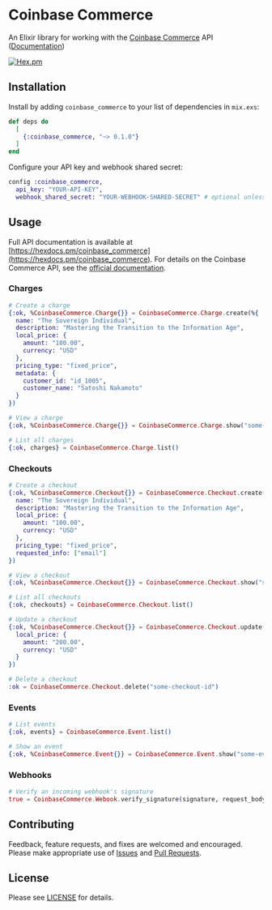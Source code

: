 # Coinbase Commerce

An Elixir library for working with the [Coinbase Commerce](https://commerce.coinbase.com/) API ([Documentation](https://hexdocs.pm/coinbase_commerce))

[![Hex.pm](https://img.shields.io/hexpm/v/coinbase_commerce.svg?maxAge=2592000)](https://hex.pm/packages/coinbase_commerce)

## Installation

Install by adding `coinbase_commerce` to your list of dependencies in `mix.exs`:

```elixir
def deps do
  [
    {:coinbase_commerce, "~> 0.1.0"}
  ]
end
```

Configure your API key and webhook shared secret:

```elixir
config :coinbase_commerce,
  api_key: "YOUR-API-KEY",
  webhook_shared_secret: "YOUR-WEBHOOK-SHARED-SECRET" # optional unless using webhooks
```

## Usage
Full API documentation is available at [https://hexdocs.pm/coinbase_commerce](https://hexdocs.pm/coinbase_commerce). For details on the Coinbase Commerce API, see the [official documentation](https://commerce.coinbase.com/docs/api).

### Charges

```elixir
# Create a charge
{:ok, %CoinbaseCommerce.Charge{}} = CoinbaseCommerce.Charge.create(%{
  name: "The Sovereign Individual",
  description: "Mastering the Transition to the Information Age",
  local_price: {
    amount: "100.00",
    currency: "USD"
  },
  pricing_type: "fixed_price",
  metadata: {
    customer_id: "id_1005",
    customer_name: "Satoshi Nakamoto"
  }
})

# View a charge
{:ok, %CoinbaseCommerce.Charge{}} = CoinbaseCommerce.Charge.show("some-charge-id")

# List all charges
{:ok, charges} = CoinbaseCommerce.Charge.list()
```

### Checkouts

```elixir
# Create a checkout
{:ok, %CoinbaseCommerce.Checkout{}} = CoinbaseCommerce.Checkout.create(%{
  name: "The Sovereign Individual",
  description: "Mastering the Transition to the Information Age",
  local_price: {
    amount: "100.00",
    currency: "USD"
  },
  pricing_type: "fixed_price",
  requested_info: ["email"]
})

# View a checkout
{:ok, %CoinbaseCommerce.Checkout{}} = CoinbaseCommerce.Checkout.show("some-checkout-id")

# List all checkouts
{:ok, checkouts} = CoinbaseCommerce.Checkout.list()

# Update a checkout
{:ok, %CoinbaseCommerce.Checkout{}} = CoinbaseCommerce.Checkout.update(%{
  local_price: {
    amount: "200.00",
    currency: "USD"
  }
})

# Delete a checkout
:ok = CoinbaseCommerce.Checkout.delete("some-checkout-id")
```

### Events

```elixir
# List events
{:ok, events} = CoinbaseCommerce.Event.list()

# Show an event
{:ok, %CoinbaseCommerce.Event{}} = CoinbaseCommerce.Event.show("some-event-id")
```

### Webhooks

```elixir
# Verify an incoming webhook's signature
true = CoinbaseCommerce.Webook.verify_signature(signature, request_body)
```

## Contributing
Feedback, feature requests, and fixes are welcomed and encouraged. Please make appropriate use of [Issues](https://github.com/allenan/coinbase_commerce/issues) and [Pull Requests](https://github.com/allenan/coinbase_commerce/pulls).

## License
Please see [LICENSE](https://github.com/allenan/coinbase_commerce/blob/master/LICENSE) for details.
